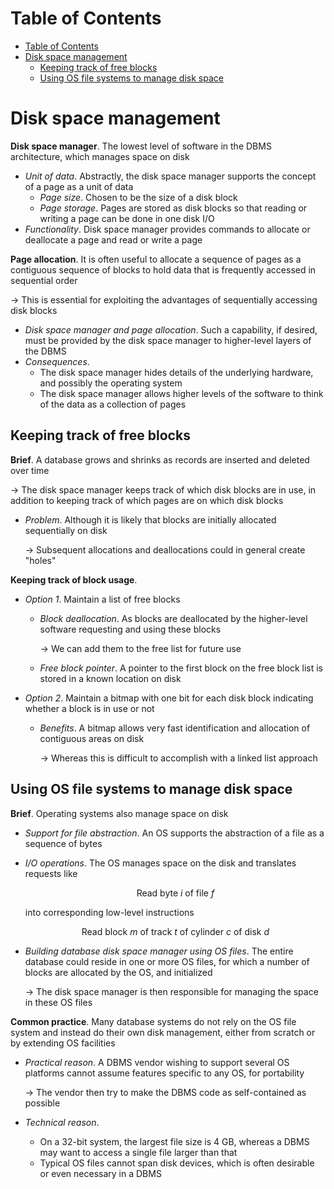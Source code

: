 <!-- TOC titleSize:1 tabSpaces:2 depthFrom:1 depthTo:6 withLinks:1 updateOnSave:1 orderedList:0 skip:0 title:1 charForUnorderedList:* -->
# Table of Contents
- [Table of Contents](#table-of-contents)
- [Disk space management](#disk-space-management)
  - [Keeping track of free blocks](#keeping-track-of-free-blocks)
  - [Using OS file systems to manage disk space](#using-os-file-systems-to-manage-disk-space)
<!-- /TOC -->

# Disk space management
**Disk space manager**. The lowest level of software in the DBMS architecture, which manages space on disk
* *Unit of data*. Abstractly, the disk space manager supports the concept of a page as a unit of data
    * *Page size*. Chosen to be the size of a disk block
    * *Page storage*. Pages are stored as disk blocks so that reading or writing a page can be done in one disk I/O
* *Functionality*. Disk space manager provides commands to allocate or deallocate a page and read or write a page

**Page allocation**. It is often useful to allocate a sequence of pages as a contiguous sequence of blocks to hold data that is frequently accessed in sequential order

$\to$ This is essential for exploiting the advantages of sequentially accessing disk blocks
* *Disk space manager and page allocation*. Such a capability, if desired, must be provided by the disk space manager to higher-level layers of the DBMS
* *Consequences*. 
    * The disk space manager hides details of the underlying hardware, and possibly the operating system
    * The disk space manager allows higher levels of the software to think of the data as a collection of pages

## Keeping track of free blocks
**Brief**. A database grows and shrinks as records are inserted and deleted over time

$\to$ The disk space manager keeps track of which disk blocks are in use, in addition to keeping track of which pages are on which disk blocks
* *Problem*. Although it is likely that blocks are initially allocated sequentially on disk
    
    $\to$ Subsequent allocations and deallocations could in general create "holes"

**Keeping track of block usage**.
* *Option 1*. Maintain a list of free blocks
    * *Block deallocation*. As blocks are deallocated by the higher-level software requesting and using these blocks

        $\to$ We can add them to the free list for future use
    * *Free block pointer*. A pointer to the first block on the free block list is stored in a known location on disk
* *Option 2*. Maintain a bitmap with one bit for each disk block indicating whether a block is in use or not
    * *Benefits*. A bitmap allows very fast identification and allocation of contiguous areas on disk
    
        $\to$ Whereas this is difficult to accomplish with a linked list approach

## Using OS file systems to manage disk space
**Brief**. Operating systems also manage space on disk
* *Support for file abstraction*. An OS supports the abstraction of a file as a sequence of bytes
* *I/O operations*. The OS manages space on the disk and translates requests like 
    
    $$\text{Read byte } i \text{ of file } f$$
    
    into corresponding low-level instructions
    
    $$\text{Read block } m \text{ of track } t \text{ of cylinder } c \text{ of disk } d$$
    
* *Building database disk space manager using OS files*. The entire database could reside in one or more OS files, for which a number of blocks are allocated by the OS, and initialized
    
    $\to$ The disk space manager is then responsible for managing the space in these OS files

**Common practice**. Many database systems do not rely on the OS file system and instead do their own disk management, either from scratch or by extending OS facilities
* *Practical reason*. A DBMS vendor wishing to support several OS platforms cannot assume features specific to any OS, for portability
    
    $\to$ The vendor then try to make the DBMS code as self-contained as possible
* *Technical reason*. 
    * On a 32-bit system, the largest file size is 4 GB, whereas a DBMS may want to access a single file larger than that
    * Typical OS files cannot span disk devices, which is often desirable or even necessary in a DBMS
